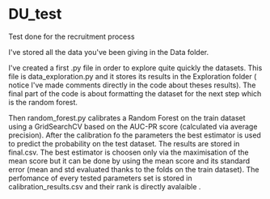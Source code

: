 # DU_test
Test done for the recruitment process

I've stored all the data you've been giving in the Data folder.

I've created a first .py file in order to explore quite quickly the datasets. This file is data_exploration.py and it stores its results in the Exploration folder
( notice I've made comments directly in the code about theses results). The final part of the code is about formatting the dataset for the next step which is
the random forest.

Then random_forest.py calibrates a Random Forest on the train dataset using a GridSearchCV based on the AUC-PR score (calculated via average precision).
After the calibration fo the parameters the best estimator is used to predict the probability on the test dataset. The results are stored in final.csv.
The best estimator is choosen only via the maximisation of the mean score but it can be done by using the mean score and its standard error (mean and std
evaluated thanks to the folds on the train dataset).
The perfomance of every tested parameters set is stored in calibration_results.csv and their rank is directly avalaible .
